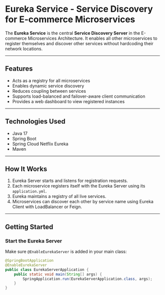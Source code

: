 # Eureka Service - Service Discovery for E-commerce Microservices

The **Eureka Service** is the central **Service Discovery Server** in the E-commerce Microservices Architecture. It enables all other microservices to register themselves and discover other services without hardcoding their network locations.

---

## Features

- Acts as a registry for all microservices
- Enables dynamic service discovery
- Reduces coupling between services
- Supports load-balanced and failover-aware client communication
- Provides a web dashboard to view registered instances

---

## Technologies Used

- Java 17
- Spring Boot
- Spring Cloud Netflix Eureka
- Maven

---

## How It Works

1. Eureka Server starts and listens for registration requests.
2. Each microservice registers itself with the Eureka Server using its `application.yml`.
3. Eureka maintains a registry of all live services.
4. Microservices can discover each other by service name using Eureka Client with LoadBalancer or Feign.

---

## Getting Started

### Start the Eureka Server

Make sure `@EnableEurekaServer` is added in your main class:

```java
@SpringBootApplication
@EnableEurekaServer
public class EurekaServerApplication {
    public static void main(String[] args) {
        SpringApplication.run(EurekaServerApplication.class, args);
    }
}
